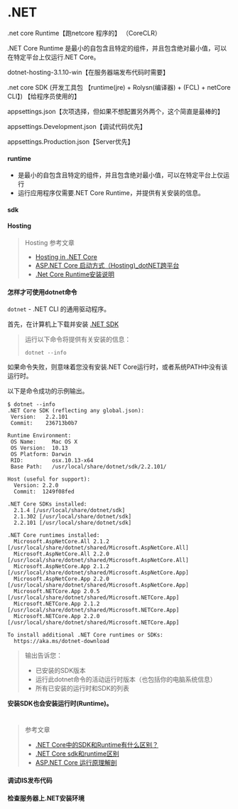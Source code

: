 # .NET

.net core Runtime【跑netcore 程序的】 （CoreCLR）

.NET Core Runtime 是最小的自包含且特定的组件，并且包含绝对最小值，可以在特定平台上仅运行.NET Core。

dotnet-hosting-3.1.10-win【在服务器端发布代码时需要】

.net core SDK (开发工具包 【runtime(jre) + Rolysn(编译器) + (FCL) + netCore CLI】) 【给程序员使用的】





appsettings.json【次项选择，但如果不想配置另外两个，这个简直是最棒的】

appsettings.Development.json【调试代码优先】

appsettings.Production.json【Server优先】



#### runtime

- 是最小的自包含且特定的组件，并且包含绝对最小值，可以在特定平台上仅运行
- 运行应用程序仅需要.NET Core Runtime，并提供有关安装的信息。

#### sdk



#### Hosting 

>Hosting 参考文章
>
>- [Hosting in .NET Core](https://blog.csdn.net/sd7o95o/article/details/116468685)
>- [ASP.NET Core 启动方式（Hosting)_dotNET跨平台](https://www.cxyzjd.com/article/sD7O95O/78097190)
>- [.Net Core Runtime安装说明](https://cloud.tencent.com/developer/article/1087527)



#### 怎样才可使用dotnet命令

`dotnet` - .NET CLI 的通用驱动程序。

首先，在计算机上下载并安装 [.NET SDK](https://dotnet.microsoft.com/download/dotnet)

> 运行以下命令将提供有关安装的信息：
>
> ```
> dotnet --info
> ```

如果命令失败，则意味着您没有安装.NET Core运行时，或者系统PATH中没有该运行时。

以下是命令成功的示例输出。

```
$ dotnet --info
.NET Core SDK (reflecting any global.json):
 Version:   2.2.101
 Commit:    236713b0b7

Runtime Environment:
 OS Name:     Mac OS X
 OS Version:  10.13
 OS Platform: Darwin
 RID:         osx.10.13-x64
 Base Path:   /usr/local/share/dotnet/sdk/2.2.101/

Host (useful for support):
  Version: 2.2.0
  Commit:  1249f08fed

.NET Core SDKs installed:
  2.1.4 [/usr/local/share/dotnet/sdk]
  2.1.302 [/usr/local/share/dotnet/sdk]
  2.2.101 [/usr/local/share/dotnet/sdk]

.NET Core runtimes installed:
  Microsoft.AspNetCore.All 2.1.2 [/usr/local/share/dotnet/shared/Microsoft.AspNetCore.All]
  Microsoft.AspNetCore.All 2.2.0 [/usr/local/share/dotnet/shared/Microsoft.AspNetCore.All]
  Microsoft.AspNetCore.App 2.1.2 [/usr/local/share/dotnet/shared/Microsoft.AspNetCore.App]
  Microsoft.AspNetCore.App 2.2.0 [/usr/local/share/dotnet/shared/Microsoft.AspNetCore.App]
  Microsoft.NETCore.App 2.0.5 [/usr/local/share/dotnet/shared/Microsoft.NETCore.App]
  Microsoft.NETCore.App 2.1.2 [/usr/local/share/dotnet/shared/Microsoft.NETCore.App]
  Microsoft.NETCore.App 2.2.0 [/usr/local/share/dotnet/shared/Microsoft.NETCore.App]

To install additional .NET Core runtimes or SDKs:
  https://aka.ms/dotnet-download
```

> 输出告诉您：
>
> - 已安装的SDK版本
> - 运行此dotnet命令的活动运行时版本（也包括你的电脑系统信息）
> - 所有已安装的运行时和SDK的列表

**安装SDK也会安装运行时(Runtime)。**



#  

> 参考文章
>
> - [.NET Core中的SDK和Runtime有什么区别？](https://qastack.cn/programming/47733014/whats-the-difference-between-sdk-and-runtime-in-net-core)
>- [.NET Core sdk和runtime区别](https://www.cnblogs.com/wudequn/p/11538141.html) 
> - [ASP.NET Core 运行原理解剖](https://www.cnblogs.com/rainingnight/p/hosting-in-asp-net-core.html)



#### 调试IIS发布代码









#### 检查服务器上.NET安装环境

